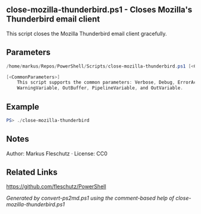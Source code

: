## close-mozilla-thunderbird.ps1 - Closes Mozilla's Thunderbird email client

This script closes the Mozilla Thunderbird email client gracefully.

## Parameters
```powershell
/home/markus/Repos/PowerShell/Scripts/close-mozilla-thunderbird.ps1 [<CommonParameters>]

[<CommonParameters>]
    This script supports the common parameters: Verbose, Debug, ErrorAction, ErrorVariable, WarningAction, 
    WarningVariable, OutBuffer, PipelineVariable, and OutVariable.
```

## Example
```powershell
PS> ./close-mozilla-thunderbird

```

## Notes
Author: Markus Fleschutz · License: CC0

## Related Links
https://github.com/fleschutz/PowerShell

*Generated by convert-ps2md.ps1 using the comment-based help of close-mozilla-thunderbird.ps1*
